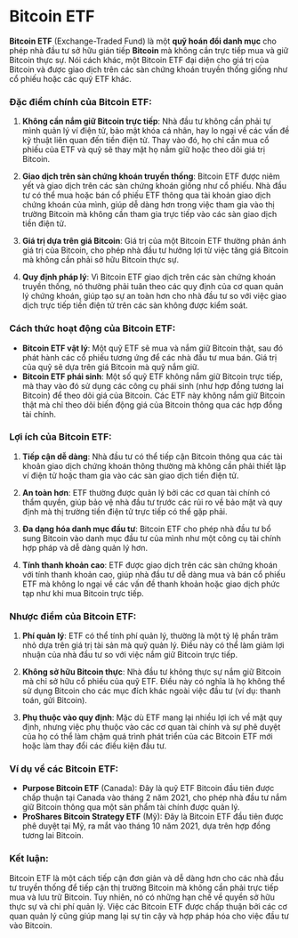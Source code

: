 # Bitcoin ETF

**Bitcoin ETF** (Exchange-Traded Fund) là một **quỹ hoán đổi danh mục** cho phép nhà đầu tư sở hữu gián tiếp **Bitcoin** mà không cần trực tiếp mua và giữ Bitcoin thực sự. Nói cách khác, một Bitcoin ETF đại diện cho giá trị của Bitcoin và được giao dịch trên các sàn chứng khoán truyền thống giống như cổ phiếu hoặc các quỹ ETF khác.

### Đặc điểm chính của Bitcoin ETF:

1. **Không cần nắm giữ Bitcoin trực tiếp**: Nhà đầu tư không cần phải tự mình quản lý ví điện tử, bảo mật khóa cá nhân, hay lo ngại về các vấn đề kỹ thuật liên quan đến tiền điện tử. Thay vào đó, họ chỉ cần mua cổ phiếu của ETF và quỹ sẽ thay mặt họ nắm giữ hoặc theo dõi giá trị Bitcoin.

2. **Giao dịch trên sàn chứng khoán truyền thống**: Bitcoin ETF được niêm yết và giao dịch trên các sàn chứng khoán giống như cổ phiếu. Nhà đầu tư có thể mua hoặc bán cổ phiếu ETF thông qua tài khoản giao dịch chứng khoán của mình, giúp dễ dàng hơn trong việc tham gia vào thị trường Bitcoin mà không cần tham gia trực tiếp vào các sàn giao dịch tiền điện tử.

3. **Giá trị dựa trên giá Bitcoin**: Giá trị của một Bitcoin ETF thường phản ánh giá trị của Bitcoin, cho phép nhà đầu tư hưởng lợi từ việc tăng giá Bitcoin mà không cần phải sở hữu Bitcoin thực sự.

4. **Quy định pháp lý**: Vì Bitcoin ETF giao dịch trên các sàn chứng khoán truyền thống, nó thường phải tuân theo các quy định của cơ quan quản lý chứng khoán, giúp tạo sự an toàn hơn cho nhà đầu tư so với việc giao dịch trực tiếp tiền điện tử trên các sàn không được kiểm soát.

### Cách thức hoạt động của Bitcoin ETF:

- **Bitcoin ETF vật lý**: Một quỹ ETF sẽ mua và nắm giữ Bitcoin thật, sau đó phát hành các cổ phiếu tương ứng để các nhà đầu tư mua bán. Giá trị của quỹ sẽ dựa trên giá Bitcoin mà quỹ nắm giữ.
- **Bitcoin ETF phái sinh**: Một số quỹ ETF không nắm giữ Bitcoin trực tiếp, mà thay vào đó sử dụng các công cụ phái sinh (như hợp đồng tương lai Bitcoin) để theo dõi giá của Bitcoin. Các ETF này không nắm giữ Bitcoin thật mà chỉ theo dõi biến động giá của Bitcoin thông qua các hợp đồng tài chính.

### Lợi ích của Bitcoin ETF:

1. **Tiếp cận dễ dàng**: Nhà đầu tư có thể tiếp cận Bitcoin thông qua các tài khoản giao dịch chứng khoán thông thường mà không cần phải thiết lập ví điện tử hoặc tham gia vào các sàn giao dịch tiền điện tử.

2. **An toàn hơn**: ETF thường được quản lý bởi các cơ quan tài chính có thẩm quyền, giúp bảo vệ nhà đầu tư trước các rủi ro về bảo mật và quy định mà thị trường tiền điện tử trực tiếp có thể gặp phải.

3. **Đa dạng hóa danh mục đầu tư**: Bitcoin ETF cho phép nhà đầu tư bổ sung Bitcoin vào danh mục đầu tư của mình như một công cụ tài chính hợp pháp và dễ dàng quản lý hơn.

4. **Tính thanh khoản cao**: ETF được giao dịch trên các sàn chứng khoán với tính thanh khoản cao, giúp nhà đầu tư dễ dàng mua và bán cổ phiếu ETF mà không lo ngại về các vấn đề thanh khoản hoặc giao dịch phức tạp như khi mua Bitcoin trực tiếp.

### Nhược điểm của Bitcoin ETF:

1. **Phí quản lý**: ETF có thể tính phí quản lý, thường là một tỷ lệ phần trăm nhỏ dựa trên giá trị tài sản mà quỹ quản lý. Điều này có thể làm giảm lợi nhuận của nhà đầu tư so với việc nắm giữ Bitcoin trực tiếp.

2. **Không sở hữu Bitcoin thực**: Nhà đầu tư không thực sự nắm giữ Bitcoin mà chỉ sở hữu cổ phiếu của quỹ ETF. Điều này có nghĩa là họ không thể sử dụng Bitcoin cho các mục đích khác ngoài việc đầu tư (ví dụ: thanh toán, gửi Bitcoin).

3. **Phụ thuộc vào quy định**: Mặc dù ETF mang lại nhiều lợi ích về mặt quy định, nhưng việc phụ thuộc vào các cơ quan tài chính và sự phê duyệt của họ có thể làm chậm quá trình phát triển của các Bitcoin ETF mới hoặc làm thay đổi các điều kiện đầu tư.

### Ví dụ về các Bitcoin ETF:

- **Purpose Bitcoin ETF** (Canada): Đây là quỹ ETF Bitcoin đầu tiên được chấp thuận tại Canada vào tháng 2 năm 2021, cho phép nhà đầu tư nắm giữ Bitcoin thông qua một sản phẩm tài chính được quản lý.
- **ProShares Bitcoin Strategy ETF** (Mỹ): Đây là Bitcoin ETF đầu tiên được phê duyệt tại Mỹ, ra mắt vào tháng 10 năm 2021, dựa trên hợp đồng tương lai Bitcoin.

### Kết luận:

Bitcoin ETF là một cách tiếp cận đơn giản và dễ dàng hơn cho các nhà đầu tư truyền thống để tiếp cận thị trường Bitcoin mà không cần phải trực tiếp mua và lưu trữ Bitcoin. Tuy nhiên, nó có những hạn chế về quyền sở hữu thực sự và chi phí quản lý. Việc các Bitcoin ETF được chấp thuận bởi các cơ quan quản lý cũng giúp mang lại sự tin cậy và hợp pháp hóa cho việc đầu tư vào Bitcoin.

